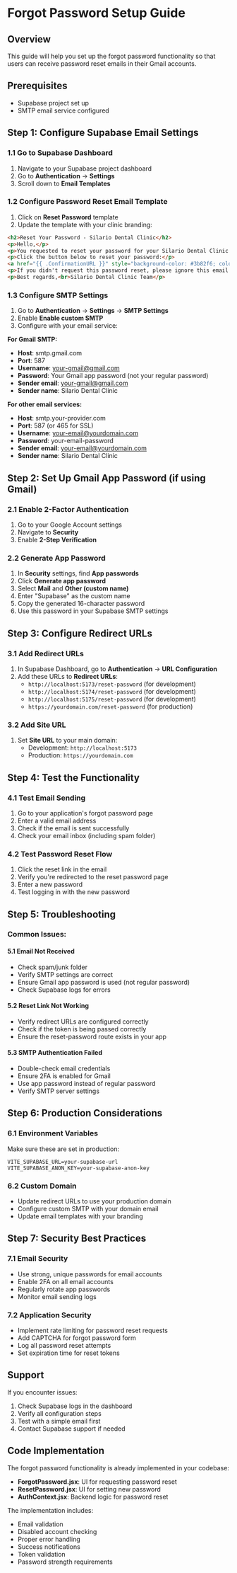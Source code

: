 # Forgot Password Setup Guide

## Overview
This guide will help you set up the forgot password functionality so that users can receive password reset emails in their Gmail accounts.

## Prerequisites
- Supabase project set up
- SMTP email service configured

## Step 1: Configure Supabase Email Settings

### 1.1 Go to Supabase Dashboard
1. Navigate to your Supabase project dashboard
2. Go to **Authentication** → **Settings**
3. Scroll down to **Email Templates**

### 1.2 Configure Password Reset Email Template
1. Click on **Reset Password** template
2. Update the template with your clinic branding:

```html
<h2>Reset Your Password - Silario Dental Clinic</h2>
<p>Hello,</p>
<p>You requested to reset your password for your Silario Dental Clinic account.</p>
<p>Click the button below to reset your password:</p>
<a href="{{ .ConfirmationURL }}" style="background-color: #3b82f6; color: white; padding: 10px 20px; text-decoration: none; border-radius: 5px;">Reset Password</a>
<p>If you didn't request this password reset, please ignore this email.</p>
<p>Best regards,<br>Silario Dental Clinic Team</p>
```

### 1.3 Configure SMTP Settings
1. Go to **Authentication** → **Settings** → **SMTP Settings**
2. Enable **Enable custom SMTP**
3. Configure with your email service:

**For Gmail SMTP:**
- **Host**: smtp.gmail.com
- **Port**: 587
- **Username**: your-gmail@gmail.com
- **Password**: Your Gmail app password (not your regular password)
- **Sender email**: your-gmail@gmail.com
- **Sender name**: Silario Dental Clinic

**For other email services:**
- **Host**: smtp.your-provider.com
- **Port**: 587 (or 465 for SSL)
- **Username**: your-email@yourdomain.com
- **Password**: your-email-password
- **Sender email**: your-email@yourdomain.com
- **Sender name**: Silario Dental Clinic

## Step 2: Set Up Gmail App Password (if using Gmail)

### 2.1 Enable 2-Factor Authentication
1. Go to your Google Account settings
2. Navigate to **Security**
3. Enable **2-Step Verification**

### 2.2 Generate App Password
1. In **Security** settings, find **App passwords**
2. Click **Generate app password**
3. Select **Mail** and **Other (custom name)**
4. Enter "Supabase" as the custom name
5. Copy the generated 16-character password
6. Use this password in your Supabase SMTP settings

## Step 3: Configure Redirect URLs

### 3.1 Add Redirect URLs
1. In Supabase Dashboard, go to **Authentication** → **URL Configuration**
2. Add these URLs to **Redirect URLs**:
   - `http://localhost:5173/reset-password` (for development)
   - `http://localhost:5174/reset-password` (for development)
   - `http://localhost:5175/reset-password` (for development)
   - `https://yourdomain.com/reset-password` (for production)

### 3.2 Add Site URL
1. Set **Site URL** to your main domain:
   - Development: `http://localhost:5173`
   - Production: `https://yourdomain.com`

## Step 4: Test the Functionality

### 4.1 Test Email Sending
1. Go to your application's forgot password page
2. Enter a valid email address
3. Check if the email is sent successfully
4. Check your email inbox (including spam folder)

### 4.2 Test Password Reset Flow
1. Click the reset link in the email
2. Verify you're redirected to the reset password page
3. Enter a new password
4. Test logging in with the new password

## Step 5: Troubleshooting

### Common Issues:

#### 5.1 Email Not Received
- Check spam/junk folder
- Verify SMTP settings are correct
- Ensure Gmail app password is used (not regular password)
- Check Supabase logs for errors

#### 5.2 Reset Link Not Working
- Verify redirect URLs are configured correctly
- Check if the token is being passed correctly
- Ensure the reset-password route exists in your app

#### 5.3 SMTP Authentication Failed
- Double-check email credentials
- Ensure 2FA is enabled for Gmail
- Use app password instead of regular password
- Verify SMTP server settings

## Step 6: Production Considerations

### 6.1 Environment Variables
Make sure these are set in production:
```env
VITE_SUPABASE_URL=your-supabase-url
VITE_SUPABASE_ANON_KEY=your-supabase-anon-key
```

### 6.2 Custom Domain
- Update redirect URLs to use your production domain
- Configure custom SMTP with your domain email
- Update email templates with your branding

## Step 7: Security Best Practices

### 7.1 Email Security
- Use strong, unique passwords for email accounts
- Enable 2FA on all email accounts
- Regularly rotate app passwords
- Monitor email sending logs

### 7.2 Application Security
- Implement rate limiting for password reset requests
- Add CAPTCHA for forgot password form
- Log all password reset attempts
- Set expiration time for reset tokens

## Support

If you encounter issues:
1. Check Supabase logs in the dashboard
2. Verify all configuration steps
3. Test with a simple email first
4. Contact Supabase support if needed

## Code Implementation

The forgot password functionality is already implemented in your codebase:

- **ForgotPassword.jsx**: UI for requesting password reset
- **ResetPassword.jsx**: UI for setting new password
- **AuthContext.jsx**: Backend logic for password reset

The implementation includes:
- Email validation
- Disabled account checking
- Proper error handling
- Success notifications
- Token validation
- Password strength requirements
